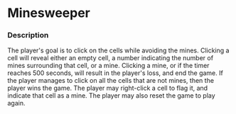 # Minesweeper

### Description
The player's goal is to click on the cells while avoiding the mines. Clicking a cell will reveal either an empty cell, a number indicating the number of mines surrounding that cell, or a mine. Clicking a mine, or if the timer reaches 500 seconds, will result in the player's loss, and end the game. If the player manages to click on all the cells that are not mines, then the player wins the game. The player may right-click a cell to flag it, and indicate that cell as a mine. The player may also reset the game to play again.